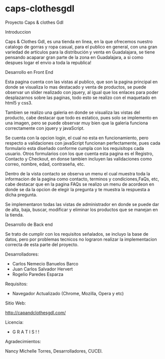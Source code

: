 # caps-clothesgdl
Proyecto Caps & clothes Gdl

Introduccion

Caps &amp; Clothes Gdl, es una tienda en linea, en la que ofrecemos nuestro catalogo de gorras y ropa casual, para el publico en general, con una gran variedad de artículos para la distribución y venta en Guadalajara, se tiene pensando acaparar gran parte de la zona en Guadalajara, a si como despues logar el envio a toda la republica!

Desarrollo en Front End

Esta pagina cuenta con las vistas al publico, que son la pagina principal en donde se visualiza lo mas destacado y venta de productos, se puede observar un slider realizado con jquery, al igual que los enlaces para poder desplazarnos sobre las paginas, todo esto se realizo con el maquetado en html5 y css3.

Tambien se realizo una galeria en donde se visualiza las vistas del producto, cabe destacar que todo es estatico, pues solo se implemento en una imagen, pero se puede observar muy bien que la galeria funciona correctamente con jquery y javaScript.

Se cuenta con la opcion login, el cual no esta en funcionamiento, pero respecto a validaciones con javaScript funcionan perfectamente, pues cada formulario esta diseñado conforme cumpla con los requisitops cada usuario.
Otros formularios con los que cuenta esta pagina es el Registro, Contacto y Checkout, en donse tambien incluyen las validaciones como correo, nombre, edad, contraseña, etc.

Dentro de la vista contacto se observa un menu el cual muestra toda la informacion de la pagina como contacto, terminos y condiciones,FaQs, etc, cabe destacar que en la pagina FAQs se realizo un menu de acordeon en donde se da la opcion de elegir la pregunta y te muestra la respuesta a dicha pregunta.

Se implementaron todas las vistas de administrador en donde se puede dar de alta, baja, buscar, modificar y eliminar los productos que se manejan en la tienda.

Desarrollo de Back end 

Se trato de cumplir con los requisitos señalados, se incluyo la base de datos, pero por problemas tecnicos no lograron realizar la implementacion correcta de esta parte del proyecto.


Desarrolladores:

- Carlos Nemecio Banuelos Barco
- Juan Carlos Salvador Hervert 
- Rogelio Paredes Esparza


Requisitos:

- Navegador Actualizado (Chrome, Mozilla, Opera y etc)


Sitio Web: 

http://capandclothesgdl.com/

Licencia:

- G R A T I S  ! ! 

Agradecimientos:

Nancy Michelle Torres,
Desarrolladores,
CUCEI.


